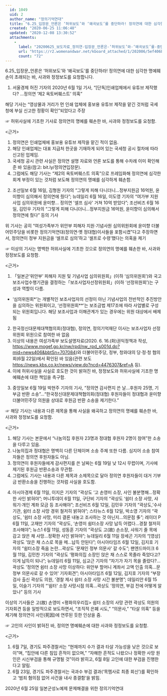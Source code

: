 ```yaml
---
  id: 1049
  uid: 2
  author_name: "정의기억연대"
  title: "6.25_입장문_언론은 ‘허위보도’와 ‘왜곡보도’를 중단하라! 정의연에 대한 심각한 명예훼손이 초래되는 바, 사과와 정정보도를 요청합니다."
  created: "2020-06-25 11:06:48"
  updated: "2020-12-08 13:30:52"
  attachments: 
    - 
      label: "20200625_보도자료_정의연-입장문_언론은-‘허위보도’와-‘왜곡보도’를-중단하라.hwp"
      url: "https://r2.womenandwar.net/kboard_attached/1/202006/5ef406b85a7206192400.hwp"
      count: "72"
---
```

6.25_입장문_언론은 ‘허위보도’와 ‘왜곡보도’를 중단하라! 정의연에 대한 심각한 명예훼손이 초래되는 바, 사과와 정정보도를 요청합니다.
 

1. 서울경제 허진 기자의 2020년 6월 1일 기사, “\[단독\]인쇄업체에서 유튜브 제작했다? ...정의연 ‘제2 옥토버훼스트’ 의혹”

해당 기사는 “영상물과 거리가 먼 인쇄 업체에 홍보용 유튜브 제작을 맡긴 것처럼 국세청에 부실 신고한 정황이 확인”되었다고 주장

☞ 허위사실에 기초한 기사로 정의연의 명예를 훼손한 바, 사과와 정정보도를 요청함. 

<근거>
1) 정의연은 인쇄업체에 홍보용 유튜브 제작을 맡긴 적이 없음.
2) 해당 인쇄업체는 대표 지급처 한곳을 기재하게 되어 있는 국세청 공시 절차에 따라 신고된 업체임.
3) 국세청 공시 관련 사실은 정의연 설명 자료와 언론 보도를 통해 수차례 이미 확인해 준 바 있음(참고: bit.ly/정의연입장문).
4) 그럼에도 해당 기사는 “제2의 옥토버훼스트 의혹”으로 프레임화해 정의연에 심각한 회계 부정이 있는 것처럼 보도해 정의연의 명예를 심각하게 훼손함.

2. 조선일보 6월 16일, 김형원 기자의 “그렇게 피해 다니더니…정부지원금 16억원, 윤미향이 심의해서 정의연에 줬다”; 뉴데일리 6월 16일, 이도영 기자의 “여가부 지원사업 심의위원에 윤미향… 정의연 '셀프 심사' 거쳐 10억 받았다”; 조선비즈 6월 16일, 김민우 기자의 “그렇게 피해 다니더니…정부지원금 16억원, 윤미향이 심의해서 정의연에 줬다” 등의 기사

위 기사는 공히 “여성가족부가 위안부 피해자 지원·기념사원 심의위원회에 윤미향 더불어민주당을 비롯한 정의기억연대(정의연·옛 정대협)이사들을 포함시켰”다고 주장하면서, 정의연이 정부 지원금을 ‘셀프로 심의’하고 ‘셀프로 수령’했다는 의혹을 제기

☞ 이상의 기사는 명백한 허위사실에 기초한 것으로 정의연의 명예를 훼손한 바, 사과와 정정보도를 요청함. 
 
<근거>
1) 「일본군‘위안부’ 피해자 지원 및 기념사업 심의위원회」(이하 ‘심의위원회’)와 국고보조사업수행기관을 결정하는「보조사업자선정위원회」(이하 ‘선정위원회’)는 구성과 역할이 다름.
 - ‘심의위원회\*’는 개별적인 보조사업자의 선정이 아닌 기념사업의 전반적인 추진방안을 심의하는 위원회이고, ‘선정위원회\*\*’는 보조금법 제17조에 따라 사업별로 구성되는 위원회입니다. 해당 보조사업과 이해관계가 있는 경우에는 위원 대상에서 배제됨
2) 한국정신대문제대책협의회(정대협), 정의연, 정의기억재단 이사는 보조사업자 선정위원회 위원으로 참여한 바 없음
3) 이상의 내용은 여성가족부 보도설명자료(2020. 6. 16.(화)권익정책과 작성, 
https://www.mogef.go.kr/nw/rpd/nw_rpd_s001d.do?mid=news406&bbtSn=707084)와 더불어민주당, 정부, 청와대의 당·정·청 협의회(6월 22일)에서 확인된 바 있음(관련 보도
 https://news.kbs.co.kr/news/view.do?ncd=4476307&ref=A 등).
4) 이에 허위사실을 사실로 호도한 것이 밝혀진 바, 정정보도와 허위사실에 기초한 명예훼손에 대한 책임을 촉구함. 

3. 중앙일보 6월 19일 박현주 기자의 기사, “정의연 감사편지 쓴 날…후원자 25명, 기부금 반환 소송”...“한국정신대문제대책협의회(정대협) 후원자들이 정대협과 윤미향 더불어민주당 의원을 상대로 후원금 반환 소송을 제기한다.”

☞ 해당 기사는 내용과 다른 제목을 통해 사실을 왜곡하고 정의연의 명예를 훼손한 바, 사과와 정정보도를 요청함.

<근거>
1) 해당 기사는 본문에서 “나눔의집 후원자 23명과 정대협 후원자 2명이 참여”한 소송을 다루고 있음.
2) 나눔의집과 정대협은 명백히 다른 단체이며 소송 주체 또한 다름. 심지어 소송 참여자들은 정의연 후원자들도 아님.
3) 정의연이 후원자들에게 감사편지를 쓴 날짜는 6월 19일 낮 12시 무렵이며, 기사에 제기된 후원금 반환소송과 무관함.
3) 그럼에도 기사는 내용과 다른 제목과 소제목으로 달아 정의연 후원자들이 대거 기부금 반환소송을 진행하는 것처럼 사실을 호도함.

4. 아시아경제 6월 11일, 이지은 기자의 “곽상도 ‘고 손영미 소장, 사인 불분명해...정확한 사인 밝혀야”; 머니투데이 6월 11일, 구단비 기자의 “곽상도 ‘쉼터 소장 사망, 샤워기·개인 계좌 모금 등 조사해야”; 조선비즈 6월 12일, 김민우 기자의 “곽상도,’수사기관, 쉼터 소장 사망 경위 철저히 밝혀야”; 스타뉴스 6월 12일, 박소영 기자의 “곽상도, ’쉼터 소장 사망, 미리 결론 내놓고 조사하는 것 아닌지...의문점 多”; 레이더 P 6월 11일, 고재만 기자의 “곽상도, ‘손영미 쉼터소장 사망 납득 어렵다...경찰 철저히 조사해야”; 뉴스1 6월 11일, 성동훈 기자의 “곽상도 고(故) 손소장, 샤워기 줄 목에 감고 앉은 채 사망...정확한 사인 밝혀야”; 뉴데일리 6월 11일 장세곤 기자의 “\[영상\] 곽상도 ’앉은 채 스스로 목을 메...납득 안된다”; 아시아타임즈 6월 12일, 김지호 기자의 “쉼터소장 죽음 논란...곽상도 ‘문재인 정부 의문사’ 갈 수도”; 팬엔드마이크 6월 11일, 김민찬 기자의 “곽상도 ‘평화의집 소장인 앉은 채 스스로 목졸라 죽었다고? 이게 납득이 되나”; 뉴데일리 6월 11일, 심교근 기자의 “자기가 자기 목을 졸랐다?...곽상도 ’정의연 쉼터 소장 사망 이상하다: 위안부 할머니 계좌서 고액 인출 의혹...문 정부 의문사로 갈 수 있어‘ 기자회견”; 아시아타임즈 6월 12일, 김지호 기자의 “부장검사 출신 곽상도 의원, ‘경찰 제시 쉼터 소장 사망 시간 불분명”; 데일리안 6월 15일, 이슬기 기자의 “’쉼터‘ 소장 사망시점 의혹...곽상도 ’정의연, 부검 전에 어떻게 알았나” 등의 기사 

 이상의 기사들은 고(故) 손영미 <평화의우리집> 쉼터 소장의 사망 관련 곽상도 의원의 기자회견 등을 일방적으로 보도하면서, “조직적 은폐 시도,” “의문사,” “타살 의혹” 등을 제기해 정의연이 사인(死因)에 연루된 듯한 인상을 줌. 

☞ 고인의 사인이 밝혀진 바, 정의연 명예훼손에 대한 사과와 정정보도를 요청함.

<근거>
1. 6월 7일, 경기도 파주경찰서는 “현재까지 수가 결과 타살 가능성을 낮은 것으로 보이”며, “집안에 다른 침입 흔적이 없으며,” “자해한 흔적도 나왔으나 정확한 사망 원인은 시신부검을 통해 규명될 것”이라 밝히고, 6월 8일 고인에 대한 부검을 진행한다고 알림.
2. 6월 23일, 경기도 파주경찰서는 국과수 부검 결과(‘목멤사로 최종 회신’)를 확인하고 ‘범죄 혐의점 없어 사건을 내사 종결함’을 밝힘. 


2020년 6월 25일
일본군성노예제 문제해결을 위한 정의기억연대
